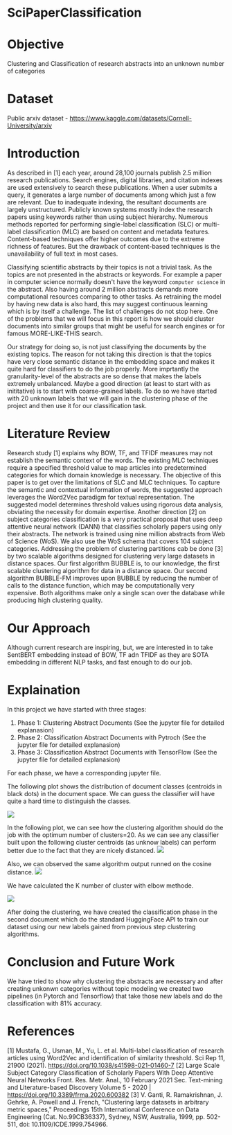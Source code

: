 # SciPaperClassification

# Objective
Clustering and Classification of research abstracts into an unknown number of categories

# Dataset
Public arxiv dataset - https://www.kaggle.com/datasets/Cornell-University/arxiv

# Introduction

As described in [1] each year, around 28,100 journals publish 2.5 million research publications. Search engines, digital libraries, and citation indexes are used extensively to search these publications. When a user submits a query, it generates a large number of documents among which just a few are relevant. Due to inadequate indexing, the resultant documents are largely unstructured. Publicly known systems
mostly index the research papers using keywords rather than using subject hierarchy. Numerous methods reported for performing single-label classification (SLC) or multi-label classification (MLC) are based on content and metadata features. Content-based techniques offer higher outcomes due to the extreme richness of features. But the drawback of content-based techniques is the unavailability of full text in most cases.

Classifying scientific abstracts by their topics is not a trivial task. As the topics are not presented in the abstracts or keywords. For example a paper in computer science normally doesn't have the keyword `computer science` in the abstract. Also having around 2 million abstracts demands more computational resources comparing to other tasks. As retraining the model by having new data is also hard, this may suggest continuous learning which is by itself a challenge. The list of challenges do not stop here. One of the problems that we will focus in this report is how we should cluster documents into similar groups that might be useful for search engines or for famous MORE-LIKE-THIS search. 

Our strategy for doing so, is not just classifying the documents by the existing topics. The reason for not taking this direction is that the topics have very close semantic distance in the embedding space and makes it quite hard for classifiers to do the job properly. More imprtantly the granularity-level of the abstracts are so dense that makes the labels extremely unbalanced. Maybe a good direction (at least to start with as inititative) is to start with coarse-grained labels. To do so we have started with 20 unknown labels that we will gain in the clustering phase of the project and then use it for our classification task.

# Literature Review

Research study [1] explains why BOW, TF, and TFIDF measures may not establish the semantic context of the words. The existing MLC techniques require a specified threshold value to map articles into predetermined categories for which domain knowledge is necessary. The objective of this paper is to get over the limitations of SLC and MLC techniques. To capture the semantic and contextual information of words, the suggested approach leverages the Word2Vec paradigm for textual representation. The suggested model determines threshold values using rigorous data analysis, obviating the necessity for domain expertise. Another direction [2] on subject categories classification is a very practical proposal that uses deep attentive neural network (DANN) that classifies scholarly papers using only their abstracts. The network is trained using nine million abstracts from Web of Science (WoS). We also use the WoS schema that covers 104 subject categories. Addressing the problem of clustering partitions cab be done [3] by two scalable algorithms designed for clustering very large datasets in distance spaces. Our first algorithm BUBBLE is, to our knowledge, the first scalable clustering algorithm for data in a distance space. Our second algorithm BUBBLE-FM improves upon BUBBLE by reducing the number of calls to the distance function, which may be computationally very expensive. Both algorithms make only a single scan over the database while producing high clustering quality. 

# Our Approach

Although current research are inspiring, but, we are interested in to take SentBERT embedding instead of BOW, TF adn TFIDF as they are SOTA embedding in different NLP tasks, and fast enough to do our job. 


# Explaination

In this project we have started with three stages:

1. Phase 1: Clustering Abstract Documents (See the jupyter file for detailed explanasion)
2. Phase 2: Classification Abstract Documents with Pytroch (See the jupyter file for detailed explanasion)
3. Phase 3: Classification Abstract Documents with TensorFlow (See the jupyter file for detailed explanasion)



For each phase, we have a corresponding jupyter file. 

The following plot shows the distribution of document classes (centroids in black dots) in the document space. We can guess the classifier will have quite a hard time to distinguish the classes.

![](resources/Dist2.png?raw=true)

In the following plot, we can see how the clustering algorithm should do the job with the optimum number of clusters=20. As we can see any classifier built upon the following cluster centroids (as unknow labels) can perform better due to the fact that they are nicely distanced. 
![](resources/Dist1.png?raw=true)

Also, we can observed the same algorithm output runned on the cosine distance. 
![](resources/Dist3.png?raw=true)

We have calculated the K number of cluster with elbow methode.

![](resources/Dist4.png?raw=true)


After doing the clustering, we have created the classification phase in the second document which do the standard HuggingFace API to train our dataset using our new labels gained from previous step clustering algorithms.

# Conclusion and Future Work

We have tried to show why clustering the abstracts are necessary and after creating unkonwn categories without topic modeling we created two pipelines (in Pytorch and Tensorflow) that take those new labels and do the classification with 81% accuracy.


# References

[1] Mustafa, G., Usman, M., Yu, L. et al. Multi-label classification of research articles using Word2Vec and identification of similarity threshold. Sci Rep 11, 21900 (2021). https://doi.org/10.1038/s41598-021-01460-7
[2] Large Scale Subject Category Classification of Scholarly Papers With Deep Attentive Neural Networks Front. Res. Metr. Anal., 10 February 2021 Sec. Text-mining and Literature-based Discovery Volume 5 - 2020 | https://doi.org/10.3389/frma.2020.600382
[3] V. Ganti, R. Ramakrishnan, J. Gehrke, A. Powell and J. French, "Clustering large datasets in arbitrary metric spaces," Proceedings 15th International Conference on Data Engineering (Cat. No.99CB36337), Sydney, NSW, Australia, 1999, pp. 502-511, doi: 10.1109/ICDE.1999.754966.
